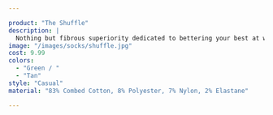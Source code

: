 ```yaml
---

product: "The Shuffle"
description: |
  Nothing but fibrous superiority dedicated to bettering your best at whatever your athletic endeavor may be.
image: "/images/socks/shuffle.jpg"
cost: 9.99
colors:
  - "Green / "
  - "Tan"
style: "Casual"
material: "83% Combed Cotton, 8% Polyester, 7% Nylon, 2% Elastane"

---
```

